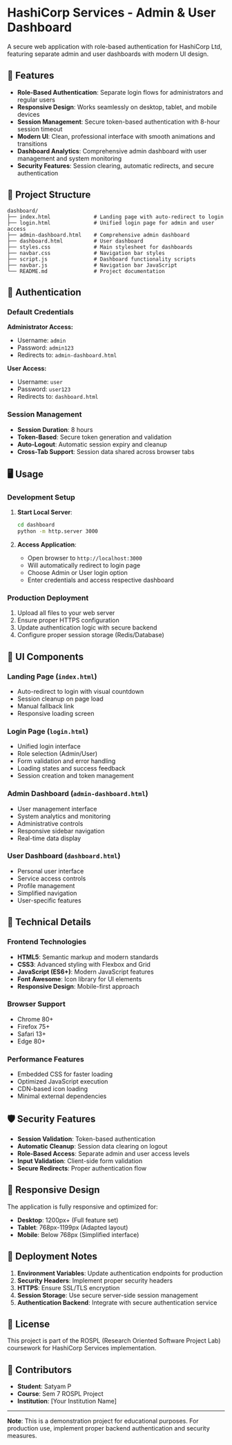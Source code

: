 # HashiCorp Services - Admin & User Dashboard

A secure web application with role-based authentication for HashiCorp Ltd, featuring separate admin and user dashboards with modern UI design.

## 🚀 Features

- **Role-Based Authentication**: Separate login flows for administrators and regular users
- **Responsive Design**: Works seamlessly on desktop, tablet, and mobile devices
- **Session Management**: Secure token-based authentication with 8-hour session timeout
- **Modern UI**: Clean, professional interface with smooth animations and transitions
- **Dashboard Analytics**: Comprehensive admin dashboard with user management and system monitoring
- **Security Features**: Session clearing, automatic redirects, and secure authentication

## 📁 Project Structure

```
dashboard/
├── index.html              # Landing page with auto-redirect to login
├── login.html              # Unified login page for admin and user access
├── admin-dashboard.html    # Comprehensive admin dashboard
├── dashboard.html          # User dashboard
├── styles.css              # Main stylesheet for dashboards
├── navbar.css              # Navigation bar styles
├── script.js               # Dashboard functionality scripts
├── navbar.js               # Navigation bar JavaScript
└── README.md               # Project documentation
```

## 🔐 Authentication

### Default Credentials

**Administrator Access:**
- Username: `admin`
- Password: `admin123`
- Redirects to: `admin-dashboard.html`

**User Access:**
- Username: `user`  
- Password: `user123`
- Redirects to: `dashboard.html`

### Session Management
- **Session Duration**: 8 hours
- **Token-Based**: Secure token generation and validation
- **Auto-Logout**: Automatic session expiry and cleanup
- **Cross-Tab Support**: Session data shared across browser tabs

## 🖥️ Usage

### Development Setup

1. **Start Local Server**:
   ```bash
   cd dashboard
   python -m http.server 3000
   ```

2. **Access Application**:
   - Open browser to `http://localhost:3000`
   - Will automatically redirect to login page
   - Choose Admin or User login option
   - Enter credentials and access respective dashboard

### Production Deployment

1. Upload all files to your web server
2. Ensure proper HTTPS configuration
3. Update authentication logic with secure backend
4. Configure proper session storage (Redis/Database)

## 🎨 UI Components

### Landing Page (`index.html`)
- Auto-redirect to login with visual countdown
- Session cleanup on page load
- Manual fallback link
- Responsive loading screen

### Login Page (`login.html`)
- Unified login interface
- Role selection (Admin/User)
- Form validation and error handling
- Loading states and success feedback
- Session creation and token management

### Admin Dashboard (`admin-dashboard.html`)
- User management interface
- System analytics and monitoring
- Administrative controls
- Responsive sidebar navigation
- Real-time data display

### User Dashboard (`dashboard.html`)
- Personal user interface
- Service access controls
- Profile management
- Simplified navigation
- User-specific features

## 🔧 Technical Details

### Frontend Technologies
- **HTML5**: Semantic markup and modern standards
- **CSS3**: Advanced styling with Flexbox and Grid
- **JavaScript (ES6+)**: Modern JavaScript features
- **Font Awesome**: Icon library for UI elements
- **Responsive Design**: Mobile-first approach

### Browser Support
- Chrome 80+
- Firefox 75+
- Safari 13+
- Edge 80+

### Performance Features
- Embedded CSS for faster loading
- Optimized JavaScript execution
- CDN-based icon loading
- Minimal external dependencies

## 🛡️ Security Features

- **Session Validation**: Token-based authentication
- **Automatic Cleanup**: Session data clearing on logout
- **Role-Based Access**: Separate admin and user access levels
- **Input Validation**: Client-side form validation
- **Secure Redirects**: Proper authentication flow

## 📱 Responsive Design

The application is fully responsive and optimized for:
- **Desktop**: 1200px+ (Full feature set)
- **Tablet**: 768px-1199px (Adapted layout)
- **Mobile**: Below 768px (Simplified interface)

## 🚀 Deployment Notes

1. **Environment Variables**: Update authentication endpoints for production
2. **Security Headers**: Implement proper security headers
3. **HTTPS**: Ensure SSL/TLS encryption
4. **Session Storage**: Use secure server-side session management
5. **Authentication Backend**: Integrate with secure authentication service

## 📝 License

This project is part of the ROSPL (Research Oriented Software Project Lab) coursework for HashiCorp Services implementation.

## 👥 Contributors

- **Student**: Satyam P
- **Course**: Sem 7 ROSPL Project
- **Institution**: [Your Institution Name]

---

**Note**: This is a demonstration project for educational purposes. For production use, implement proper backend authentication and security measures.